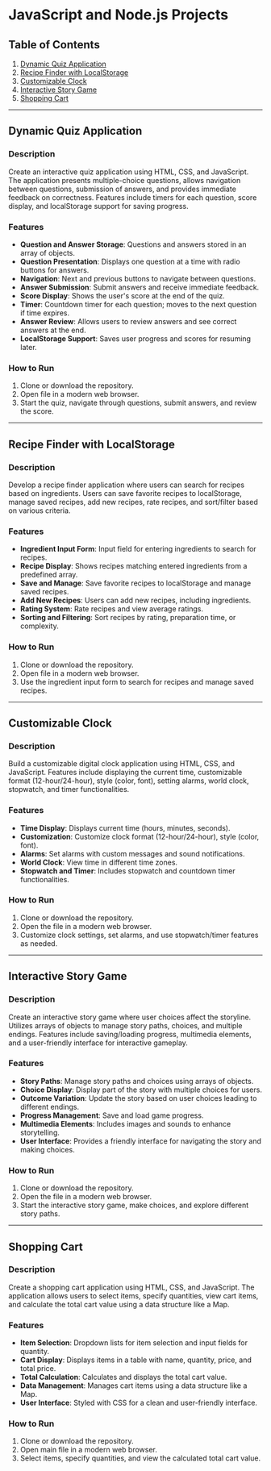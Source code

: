 # JavaScript and Node.js Projects

## Table of Contents
1. [Dynamic Quiz Application](#dynamic-quiz-application)
2. [Recipe Finder with LocalStorage](#recipe-finder-with-localstorage)
3. [Customizable Clock](#customizable-clock)
4. [Interactive Story Game](#interactive-story-game)
5. [Shopping Cart](#shopping-cart)

---

## Dynamic Quiz Application

### Description
Create an interactive quiz application using HTML, CSS, and JavaScript. The application presents multiple-choice questions, allows navigation between questions, submission of answers, and provides immediate feedback on correctness. Features include timers for each question, score display, and localStorage support for saving progress.

### Features
- **Question and Answer Storage**: Questions and answers stored in an array of objects.
- **Question Presentation**: Displays one question at a time with radio buttons for answers.
- **Navigation**: Next and previous buttons to navigate between questions.
- **Answer Submission**: Submit answers and receive immediate feedback.
- **Score Display**: Shows the user's score at the end of the quiz.
- **Timer**: Countdown timer for each question; moves to the next question if time expires.
- **Answer Review**: Allows users to review answers and see correct answers at the end.
- **LocalStorage Support**: Saves user progress and scores for resuming later.

### How to Run
1. Clone or download the repository.
2. Open file in a modern web browser.
3. Start the quiz, navigate through questions, submit answers, and review the score.


---

## Recipe Finder with LocalStorage

### Description
Develop a recipe finder application where users can search for recipes based on ingredients. Users can save favorite recipes to localStorage, manage saved recipes, add new recipes, rate recipes, and sort/filter based on various criteria.

### Features
- **Ingredient Input Form**: Input field for entering ingredients to search for recipes.
- **Recipe Display**: Shows recipes matching entered ingredients from a predefined array.
- **Save and Manage**: Save favorite recipes to localStorage and manage saved recipes.
- **Add New Recipes**: Users can add new recipes, including ingredients.
- **Rating System**: Rate recipes and view average ratings.
- **Sorting and Filtering**: Sort recipes by rating, preparation time, or complexity.

### How to Run
1. Clone or download the repository.
2. Open file in a modern web browser.
3. Use the ingredient input form to search for recipes and manage saved recipes.



---

## Customizable Clock

### Description
Build a customizable digital clock application using HTML, CSS, and JavaScript. Features include displaying the current time, customizable format (12-hour/24-hour), style (color, font), setting alarms, world clock, stopwatch, and timer functionalities.

### Features
- **Time Display**: Displays current time (hours, minutes, seconds).
- **Customization**: Customize clock format (12-hour/24-hour), style (color, font).
- **Alarms**: Set alarms with custom messages and sound notifications.
- **World Clock**: View time in different time zones.
- **Stopwatch and Timer**: Includes stopwatch and countdown timer functionalities.

### How to Run
1. Clone or download the repository.
2. Open the file in a modern web browser.
3. Customize clock settings, set alarms, and use stopwatch/timer features as needed.



---

## Interactive Story Game

### Description
Create an interactive story game where user choices affect the storyline. Utilizes arrays of objects to manage story paths, choices, and multiple endings. Features include saving/loading progress, multimedia elements, and a user-friendly interface for interactive gameplay.

### Features
- **Story Paths**: Manage story paths and choices using arrays of objects.
- **Choice Display**: Display part of the story with multiple choices for users.
- **Outcome Variation**: Update the story based on user choices leading to different endings.
- **Progress Management**: Save and load game progress.
- **Multimedia Elements**: Includes images and sounds to enhance storytelling.
- **User Interface**: Provides a friendly interface for navigating the story and making choices.

### How to Run
1. Clone or download the repository.
2. Open the file in a modern web browser.
3. Start the interactive story game, make choices, and explore different story paths.

---

## Shopping Cart

### Description
Create a shopping cart application using HTML, CSS, and JavaScript. The application allows users to select items, specify quantities, view cart items, and calculate the total cart value using a data structure like a Map.

### Features
- **Item Selection**: Dropdown lists for item selection and input fields for quantity.
- **Cart Display**: Displays items in a table with name, quantity, price, and total price.
- **Total Calculation**: Calculates and displays the total cart value.
- **Data Management**: Manages cart items using a data structure like a Map.
- **User Interface**: Styled with CSS for a clean and user-friendly interface.

### How to Run
1. Clone or download the repository.
2. Open main file in a modern web browser.
3. Select items, specify quantities, and view the calculated total cart value.





